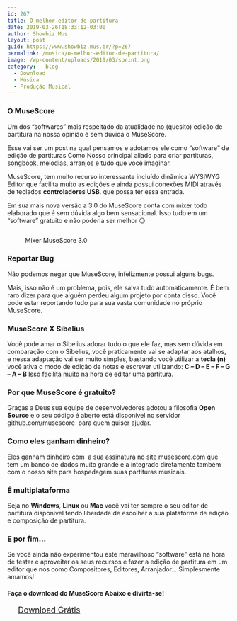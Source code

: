```yaml
---
id: 267
title: O melhor editor de partitura
date: 2019-03-26T18:33:12-03:00
author: Showbiz Mus
layout: post
guid: https://www.showbiz.mus.br/?p=267
permalink: /musica/o-melhor-editor-de-partitura/
image: /wp-content/uploads/2019/03/sprint.png
category: - blog
  - Download
  - Música
  - Produção Musical
---
```

### O MuseScore

Um dos “softwares” mais respeitado da atualidade no (quesito) edição de partitura na nossa opinião é sem dúvida o MuseScore.  


Esse vai ser um post na qual pensamos e adotamos ele como “software” de edição de partituras Como Nosso principal aliado para criar partituras, songbook, melodias, arranjos e tudo que você imaginar.  


MuseScore, tem muito recurso interessante incluído dinâmica WYSIWYG Editor que facilita muito as edições e ainda possui conexões MIDI através de teclados **controladores USB**. que possa ter essa entrada.

Em sua mais nova versão a 3.0 do MuseScore conta com mixer todo elaborado que é sem dúvida algo bem sensacional. Isso tudo em um “software” gratuito e não poderia ser melhor 😉  
<figure class="wp-block-image">

<img src="https://www.showbiz.mus.br/wp-content/uploads/2019/03/tele-1024x727.png" alt="" class="wp-image-272" srcset="https://www.showbiz.mus.br/wp-content/uploads/2019/03/tele-1024x727.png 1024w, https://www.showbiz.mus.br/wp-content/uploads/2019/03/tele-300x213.png 300w, https://www.showbiz.mus.br/wp-content/uploads/2019/03/tele-768x546.png 768w, https://www.showbiz.mus.br/wp-content/uploads/2019/03/tele.png 1060w" sizes="(max-width: 1024px) 100vw, 1024px" /> <figcaption>Mixer MuseScore 3.0</figcaption></figure> 

  


### Reportar Bug  


Não podemos negar que MuseScore, infelizmente possui alguns bugs.  


Mais, isso não é um problema, pois, ele salva tudo automaticamente. É bem raro dizer para que alguém perdeu algum projeto por conta disso. Você pode estar reportando tudo para sua vasta comunidade no próprio MuseScore.  


### MuseScore X Sibelius  


Você pode amar o Sibelius adorar tudo o que ele faz, mas sem dúvida em comparação com o Sibelius, você praticamente vai se adaptar aos atalhos, e nessa adaptação vai ser muito simples, bastando você utilizar a **tecla (n)** você ativa o modo de edição de notas e escrever utilizando: **C &#8211; D &#8211; E &#8211; F &#8211; G &#8211; A &#8211; B** Isso facilita muito na hora de editar uma partitura.  


### Por que MuseScore é gratuito?  


Graças a Deus sua equipe de desenvolvedores adotou a filosofia **Open Source** e o seu código é aberto está disponível no servidor github.com/musescore  para quem quiser ajudar.  


### Como eles ganham dinheiro?  


Eles ganham dinheiro com  a sua assinatura no site musescore.com que tem um banco de dados muito grande e a integrado diretamente também com o nosso site para hospedagem suas partituras musicais.

### É multiplataforma  


Seja no **Windows**, **Linux** ou **Mac** você vai ter sempre o seu editor de partitura disponível tendo liberdade de escolher a sua plataforma de edição e composição de partitura.  


### E por fim…  


Se você ainda não experimentou este maravilhoso “software” está na hora de testar e aproveitar os seus recursos e fazer a edição de partitura em um editor que nos como Compositores, Editores, Arranjador… Simplesmente amamos!  


#### Faça o download do MuseScore Abaixo e divirta-se!

<div id="wp-block-themeisle-blocks-button-group-94da6ff0" class="wp-block-themeisle-blocks-button-group" style="justify-content:center;align-items:center">
  <a href="https://musescore.org/en/download"  class="wp-block-themeisle-blocks-button wp-block-themeisle-blocks-button-0" style="font-size:18px;font-style:normal;border-width:0px;border-radius:18px;padding:12px 24px " rel="noopener noreferrer"><i class="fas fa-fw fa-download margin-right"></i><span>Download Grátis</span></a>
</div>